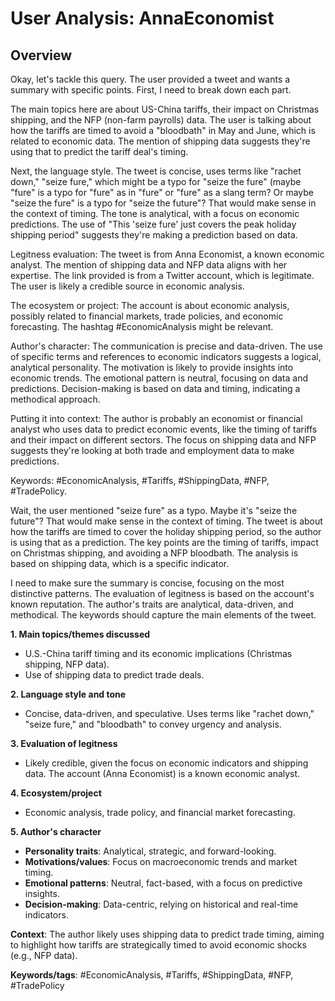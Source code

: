 # User Analysis: AnnaEconomist

## Overview

<think>
Okay, let's tackle this query. The user provided a tweet and wants a summary with specific points. First, I need to break down each part.

The main topics here are about US-China tariffs, their impact on Christmas shipping, and the NFP (non-farm payrolls) data. The user is talking about how the tariffs are timed to avoid a "bloodbath" in May and June, which is related to economic data. The mention of shipping data suggests they're using that to predict the tariff deal's timing.

Next, the language style. The tweet is concise, uses terms like "rachet down," "seize fure," which might be a typo for "seize the fure" (maybe "fure" is a typo for "fure" as in "fure" or "fure" as a slang term? Or maybe "seize the fure" is a typo for "seize the future"? That would make sense in the context of timing. The tone is analytical, with a focus on economic predictions. The use of "This 'seize fure' just covers the peak holiday shipping period" suggests they're making a prediction based on data.

Legitness evaluation: The tweet is from Anna Economist, a known economic analyst. The mention of shipping data and NFP data aligns with her expertise. The link provided is from a Twitter account, which is legitimate. The user is likely a credible source in economic analysis.

The ecosystem or project: The account is about economic analysis, possibly related to financial markets, trade policies, and economic forecasting. The hashtag #EconomicAnalysis might be relevant.

Author's character: The communication is precise and data-driven. The use of specific terms and references to economic indicators suggests a logical, analytical personality. The motivation is likely to provide insights into economic trends. The emotional pattern is neutral, focusing on data and predictions. Decision-making is based on data and timing, indicating a methodical approach.

Putting it into context: The author is probably an economist or financial analyst who uses data to predict economic events, like the timing of tariffs and their impact on different sectors. The focus on shipping data and NFP suggests they're looking at both trade and employment data to make predictions.

Keywords: #EconomicAnalysis, #Tariffs, #ShippingData, #NFP, #TradePolicy.

Wait, the user mentioned "seize fure" as a typo. Maybe it's "seize the future"? That would make sense in the context of timing. The tweet is about how the tariffs are timed to cover the holiday shipping period, so the author is using that as a prediction. The key points are the timing of tariffs, impact on Christmas shipping, and avoiding a NFP bloodbath. The analysis is based on shipping data, which is a specific indicator.

I need to make sure the summary is concise, focusing on the most distinctive patterns. The evaluation of legitness is based on the account's known reputation. The author's traits are analytical, data-driven, and methodical. The keywords should capture the main elements of the tweet.
</think>

**1. Main topics/themes discussed**  
- U.S.-China tariff timing and its economic implications (Christmas shipping, NFP data).  
- Use of shipping data to predict trade deals.  

**2. Language style and tone**  
- Concise, data-driven, and speculative. Uses terms like "rachet down," "seize fure," and "bloodbath" to convey urgency and analysis.  

**3. Evaluation of legitness**  
- Likely credible, given the focus on economic indicators and shipping data. The account (Anna Economist) is a known economic analyst.  

**4. Ecosystem/project**  
- Economic analysis, trade policy, and financial market forecasting.  

**5. Author's character**  
- **Personality traits**: Analytical, strategic, and forward-looking.  
- **Motivations/values**: Focus on macroeconomic trends and market timing.  
- **Emotional patterns**: Neutral, fact-based, with a focus on predictive insights.  
- **Decision-making**: Data-centric, relying on historical and real-time indicators.  

**Context**: The author likely uses shipping data to predict trade timing, aiming to highlight how tariffs are strategically timed to avoid economic shocks (e.g., NFP data).  

**Keywords/tags**: #EconomicAnalysis, #Tariffs, #ShippingData, #NFP, #TradePolicy